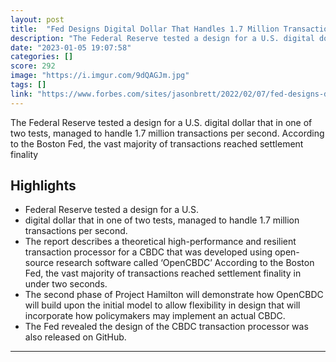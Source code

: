```yaml
---
layout: post
title:  "Fed Designs Digital Dollar That Handles 1.7 Million Transactions Per Second"
description: "The Federal Reserve tested a design for a U.S. digital dollar that in one of two tests, managed to handle 1.7 million transactions per second. According to the Boston Fed, the vast majority of transactions reached settlement finality"
date: "2023-01-05 19:07:58"
categories: []
score: 292
image: "https://i.imgur.com/9dQAGJm.jpg"
tags: []
link: "https://www.forbes.com/sites/jasonbrett/2022/02/07/fed-designs-digital-dollar-that-handles-17-million-transactions-per-second/?sh=4d5daada1c29"
---
```


The Federal Reserve tested a design for a U.S. digital dollar that in one of two tests, managed to handle 1.7 million transactions per second. According to the Boston Fed, the vast majority of transactions reached settlement finality

## Highlights

- Federal Reserve tested a design for a U.S.
- digital dollar that in one of two tests, managed to handle 1.7 million transactions per second.
- The report describes a theoretical high-performance and resilient transaction processor for a CBDC that was developed using open-source research software called ‘OpenCBDC’ According to the Boston Fed, the vast majority of transactions reached settlement finality in under two seconds.
- The second phase of Project Hamilton will demonstrate how OpenCBDC will build upon the initial model to allow flexibility in design that will incorporate how policymakers may implement an actual CBDC.
- The Fed revealed the design of the CBDC transaction processor was also released on GitHub.

---
